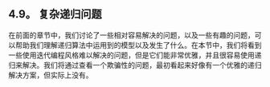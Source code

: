 ## 4.9。 复杂递归问题

在前面的章节中，我们讨论了一些相对容易解决的问题，以及一些有趣的问题，可以帮助我们理解递归算法中运用到的模型以及发生了什么。在本节中，我们将看到一些使用迭代编程风格难以解决的问题，但是它们能非常优雅，并且很容易使用递归来解决。我们将通过查看一个欺骗性的问题，最初看起来好像有一个优雅的递归解决方案，但实际上没有。
